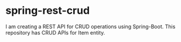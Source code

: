 # spring-rest-crud
I am creating a REST API for CRUD operations using Spring-Boot.
This repository has CRUD APIs for Item entity.
